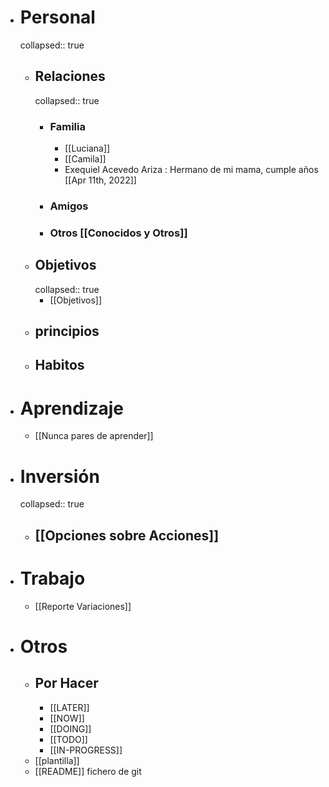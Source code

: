 - # Personal
  collapsed:: true
	- ## Relaciones
	  collapsed:: true
		- ### Familia
			- [[Luciana]]
			- [[Camila]]
			- Exequiel Acevedo Ariza : Hermano de mi mama, cumple años [[Apr 11th, 2022]]
		- ### Amigos
		- ### Otros [[Conocidos y Otros]]
	- ## Objetivos
	  collapsed:: true
		- [[Objetivos]]
	- ## principios
	- ## Habitos
- # Aprendizaje
	- [[Nunca pares de aprender]]
- # Inversión
  collapsed:: true
	- ## [[Opciones sobre Acciones]]
- # Trabajo
	- [[Reporte Variaciones]]
- # Otros
	- ## Por Hacer
		- [[LATER]]
		- [[NOW]]
		- [[DOING]]
		- [[TODO]]
		- [[IN-PROGRESS]]
	- [[plantilla]]
	- [[README]] fichero de git